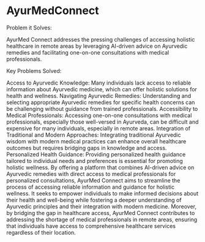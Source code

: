 # AyurMedConnect

Problem it Solves:

AyurMed Connect addresses the pressing challenges of accessing holistic healthcare in remote areas by leveraging AI-driven advice on Ayurvedic remedies and facilitating one-on-one consultations with medical professionals.

Key Problems Solved:

Access to Ayurvedic Knowledge: Many individuals lack access to reliable information about Ayurvedic medicine, which can offer holistic solutions for health and wellness.
Navigating Ayurvedic Remedies: Understanding and selecting appropriate Ayurvedic remedies for specific health concerns can be challenging without guidance from trained professionals.
Accessibility to Medical Professionals: Accessing one-on-one consultations with medical professionals, especially those well-versed in Ayurveda, can be difficult and expensive for many individuals, especially in remote areas.
Integration of Traditional and Modern Approaches: Integrating traditional Ayurvedic wisdom with modern medical practices can enhance overall healthcare outcomes but requires bridging gaps in knowledge and access.
Personalized Health Guidance: Providing personalized health guidance tailored to individual needs and preferences is essential for promoting holistic wellness.
By offering a platform that combines AI-driven advice on Ayurvedic remedies with direct access to medical professionals for personalized consultations, AyurMed Connect aims to streamline the process of accessing reliable information and guidance for holistic wellness. It seeks to empower individuals to make informed decisions about their health and well-being while fostering a deeper understanding of Ayurvedic principles and their integration with modern medicine. Moreover, by bridging the gap in healthcare access, AyurMed Connect contributes to addressing the shortage of medical professionals in remote areas, ensuring that individuals have access to comprehensive healthcare services regardless of their location.
